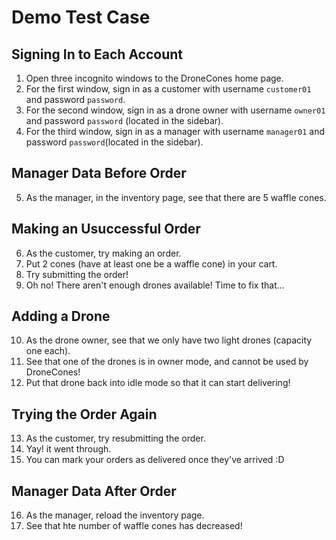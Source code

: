 # Demo Test Case

## Signing In to Each Account

1. Open three incognito windows to the DroneCones home page.
2. For the first window, sign in as a customer with username `customer01` and password `password`.
3. For the second window, sign in as a drone owner with username `owner01` and password `password` (located in the sidebar).
4. For the third window, sign in as a manager with username `manager01` and password `password`(located in the sidebar).

## Manager Data Before Order

5. As the manager, in the inventory page, see that there are 5 waffle cones.

## Making an Usuccessful Order

6. As the customer, try making an order.
7. Put 2 cones (have at least one be a waffle cone) in your cart.
8. Try submitting the order!
9. Oh no! There aren't enough drones available! Time to fix that...

## Adding a Drone

10. As the drone owner, see that we only have two light drones (capacity one each).
11. See that one of the drones is in owner mode, and cannot be used by DroneCones!
12. Put that drone back into idle mode so that it can start delivering!

## Trying the Order Again

13. As the customer, try resubmitting the order.
14. Yay! it went through.
15. You can mark your orders as delivered once they've arrived :D

## Manager Data After Order

16. As the manager, reload the inventory page.
17. See that hte number of waffle cones has decreased!
